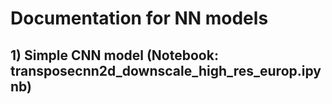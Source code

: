 # Documentation for NN models

## 1) Simple CNN model (Notebook: transposecnn2d_downscale_high_res_europ.ipynb)
